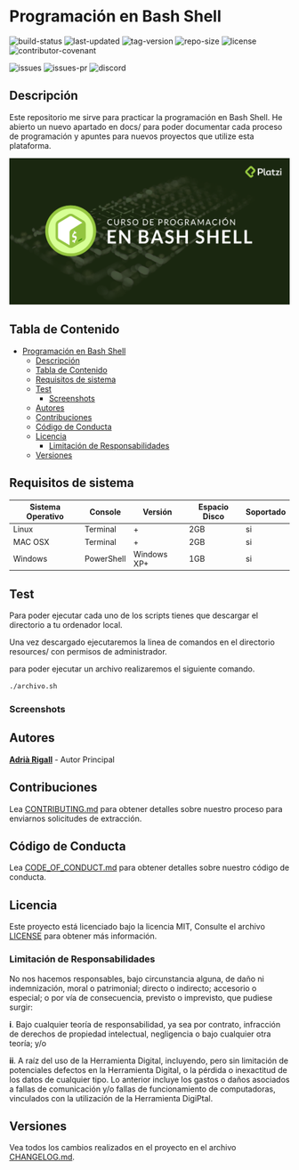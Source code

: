 # Programación en Bash Shell

![build-status](https://img.shields.io/badge/estado-success-success) ![last-updated](https://img.shields.io/github/last-commit/Rigui73/BashShell) ![tag-version](https://img.shields.io/github/v/tag/rigui73/bashshell) ![repo-size](https://img.shields.io/github/repo-size/Rigui73/BashShell) ![license](https://img.shields.io/github/license/Rigui73/bashshell) ![contributor-covenant](https://img.shields.io/badge/contributor%20covenant-v2.0%20adopted-ff69b4.svg)

![issues](https://img.shields.io/github/issues/Rigui73/BashShell) ![issues-pr](https://img.shields.io/github/issues-pr/Rigui73/BashShell) ![discord](https://img.shields.io/discord/680332596693172234?color=blue&logo=discord&logoColor=white)

## Descripción

Este repositorio me sirve para practicar la programación en Bash Shell. He abierto un nuevo apartado en docs/ para poder documentar cada proceso de programación y apuntes para nuevos proyectos que utilize esta plataforma.

![Bash Logo](./docs/images/og-prog-bash-shell.png)

## Tabla de Contenido

- [Programación en Bash Shell](#programaci%c3%b3n-en-bash-shell)
  - [Descripción](#descripci%c3%b3n)
  - [Tabla de Contenido](#tabla-de-contenido)
  - [Requisitos de sistema](#requisitos-de-sistema)
  - [Test](#test)
    - [Screenshots](#screenshots)
  - [Autores](#autores)
  - [Contribuciones](#contribuciones)
  - [Código de Conducta](#c%c3%b3digo-de-conducta)
  - [Licencia](#licencia)
    - [Limitación de Responsabilidades](#limitaci%c3%b3n-de-responsabilidades)
  - [Versiones](#versiones)

## Requisitos de sistema

| Sistema Operativo | Console            | Versión                            |  Espacio Disco | Soportado |
| ----------------- | ------------------ | ---------------------------------- | -------------- | --------- |
| Linux             | Terminal           | +                                  | 2GB            | si        |
| MAC OSX           | Terminal           | +                                  | 2GB            | si        |
| Windows           | PowerShell         | Windows XP+                        | 1GB            | si        |

## Test

Para poder ejecutar cada uno de los scripts tienes que descargar el directorio a tu ordenador local.

Una vez descargado ejecutaremos la linea de comandos en el directorio resources/ con permisos de administrador.

para poder ejecutar un archivo realizaremos el siguiente comando.

```bash
./archivo.sh
```

### Screenshots

## Autores

**[Adrià Rigall](https://www.github.com/Rigui73)** - Autor Principal

## Contribuciones

Lea [CONTRIBUTING.md](/.github/CONTRIBUTING.md) para obtener detalles sobre nuestro proceso para enviarnos solicitudes de extracción.

## Código de Conducta

Lea [CODE_OF_CONDUCT.md](/.github/CODE_OF_CONDUCT.md) para obtener detalles sobre nuestro código de conducta.

## Licencia

Este proyecto está licenciado bajo la licencia MIT, Consulte el archivo [LICENSE](/LICENSE) para obtener más información.

### Limitación de Responsabilidades

No nos hacemos responsables, bajo circunstancia alguna, de daño ni indemnización, moral o patrimonial; directo o indirecto; accesorio o especial; o por vía de consecuencia, previsto o imprevisto, que pudiese surgir:

**i**. Bajo cualquier teoría de responsabilidad, ya sea por contrato, infracción de derechos de propiedad intelectual, negligencia o bajo cualquier otra teoría; y/o

**ii**. A raíz del uso de la Herramienta Digital, incluyendo, pero sin limitación de potenciales defectos en la Herramienta Digital, o la pérdida o inexactitud de los datos de cualquier tipo. Lo anterior incluye los gastos o daños asociados a fallas de comunicación y/o fallas de funcionamiento de computadoras, vinculados con la utilización de la Herramienta DigiPtal.

## Versiones

Vea todos los cambios realizados en el proyecto en el archivo [CHANGELOG.md](/CHANGELOG.md).
